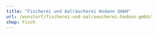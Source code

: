 ```yaml
---
title: "Fischerei und Aalräucherei Hodann GmbH"
url: /wunstorf/fischerei-und-aalraeucherei-hodann-gmbh/
shop: Fisch
---
```

